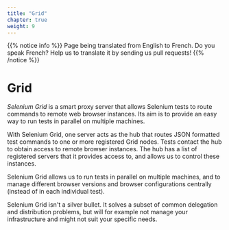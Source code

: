```yaml
---
title: "Grid"
chapter: true
weight: 9
---
```


{{% notice info %}}
<i class="fas fa-language"></i> Page being translated from 
English to French. Do you speak French? Help us to translate
it by sending us pull requests!
{{% /notice %}}

# Grid

_Selenium Grid_ is a smart proxy server
that allows Selenium tests to route commands to remote web browser instances.
Its aim is to provide an easy way to run tests in parallel on multiple machines.

With Selenium Grid,
one server acts as the hub that routes JSON formatted test commands
to one or more registered Grid nodes.
Tests contact the hub to obtain access to remote browser instances.
The hub has a list of registered servers that it provides access to,
and allows us to control these instances.

Selenium Grid allows us to run tests in parallel on multiple machines,
and to manage different browser versions and browser configurations centrally
(instead of in each individual test).

Selenium Grid isn't a silver bullet.
It solves a subset of common delegation and distribution problems,
but will for example not manage your infrastructure
and might not suit your specific needs.
